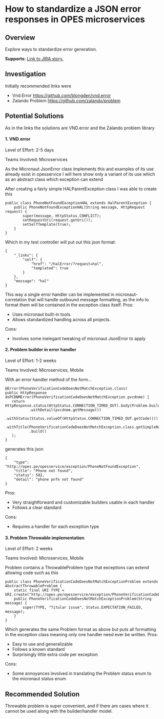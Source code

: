 # How to standardize a JSON error responses in OPES microservices

## Overview

Explore ways to standardize error generation.

**Supports:**
[Link to JIRA story.](https://objectcomputing-projects.atlassian.net/browse/OPES2-366)

## Investigation

Initially recommended links were 

* Vnd.Error  https://github.com/blongden/vnd.error
* Zalando Problem https://github.com/zalando/problem

## Potential Solutions

As in the links the solutions are VND.error and the Zalando problem library

#### 1. VND.error

Level of Effort: 2-5 days

Teams Involved: Microservices

As the Micronaut JsonError class implements this and examples of its use already exist in opesservice I will here show only a variant of its use which as an abstract class which exception can extend

After creating a fairly simple HALParentException class I was able to create this
```
public class PhoneNotFoundExceptionHAL extends HalParentException {
    public PhoneNotFoundExceptionHAL(String message, HttpRequest request) {
        super(message, HttpStatus.CONFLICT);
        setRequestUri(request.getUri());
        setSelfTemplate(true);
    }
}
```

Which in my test controller will put out this json format:
```
{
    "_links": {
        "self": {
            "href": "/halError/?request=hal",
            "templated": true
        }
    },
    "message": "hal"
}
```

This way a single error handler can be implemented in micronaut-correlation that will handle outbound message formatting, as the info to format them will be contained in the exception class itself.
Pros: 
* Uses micronaut built-in tools. 
* Allows standardized handling across all projects.

Cons: 
* Involves some inelegant tweaking of micronaut JsonError to apply

#### 2. Problem builder in error handler

Level of Effort: 1-2 weeks

Teams Involved: Microservices, Mobile

With an error handler method of the form...
```
@Error(PhoneVerificationCodeDoesNotMatchException.class)
public HttpResponse doPCDNMError(PhoneVerificationCodeDoesNotMatchException pvcdnme) {
   return HttpResponse.status(HttpStatus.CONNECTION_TIMED_OUT).body(Problem.builder()
           .withDetail(pvcdnme.getMessage())
           .withStatus(Status.valueOf(HttpStatus.CONNECTION_TIMED_OUT.getCode()))
           .withTitle(PhoneVerificationCodeDoesNotMatchException.class.getSimpleName())
           .build()
   );
}
```
generates this json
```
{
    "type": "http://opes.pe/opesservice/exception/PhoneNotFoundException",
    "title": "Phone not found",
    "status": 502,
    "detail": "phone pnfe not found"
}
```

Pros: 
* Very straightforward and customizable builders usable in each handler
* Follows a clear standard

Cons:
* Requires a handler for each exception type

#### 3. Problem Throwable implementation

Level of Effort: 2 weeks

Teams Involved: Microservices, Mobile

Problem contains a ThrowableProblem type that exceptions can extend allowing code such as this

```
public class PhoneVerificationCodeDoesNotMatchExceptionProblem extends AbstractThrowableProblem {
    static final URI TYPE = URI.create("http://opes.pe/opesservice/exception/PhoneVerificationCodeDoesNotMatchException");
    public PhoneVerificationCodeDoesNotMatchExceptionProblem(String message) {
        super(TYPE, "Titular issue", Status.EXPECTATION_FAILED, message);
    }
}
```
Which generates the same Problem format as above but puts all formatting in the exception class meaning only one handler need ever be written.
Pros:
* Easy to use and generalizable
* Follows a known standard
* Surprisingly little extra code per exception

Cons:
* Some annoyances involved in translating the Problem status enum to the micronaut status enum

## Recommended Solution

Throwable problem is super convenient, and if there are cases where it cannot be used along with the builder/handler model.